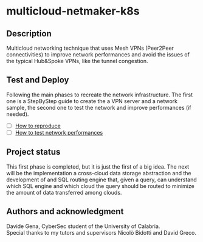 # multicloud-netmaker-k8s

## Description
Multicloud networking technique that uses Mesh VPNs (Peer2Peer connectivities) to improve network performances and avoid the issues of the typical Hub&Spoke VPNs, like the tunnel congestion.

## Test and Deploy
Following the main phases to recreate the network infrastructure. The first one is a StepByStep guide to create the a VPN server and a network sample, the second one to test the network and improve performances (if needed). 

- [ ] [How to reproduce](./docs/HowToReproduce.md)
- [ ] [How to test network performances](./docs/HowToTestNetworkPerformance.md)

## Project status
This first phase is completed, but it is just the first of a big idea. The next will be the implementation a cross-cloud data storage abstraction and the development of and SQL routing engine that, given a query, can understand which SQL engine and which cloud the query should be routed to minimize the amount of data transferred among clouds.

## Authors and acknowledgment
Davide Gena, CyberSec student of the University of Calabria.\
Special thanks to my tutors and supervisors Nicolò Bidotti and David Greco.
